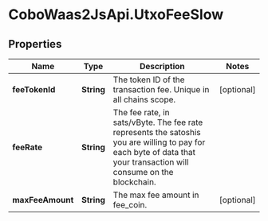 # CoboWaas2JsApi.UtxoFeeSlow

## Properties

Name | Type | Description | Notes
------------ | ------------- | ------------- | -------------
**feeTokenId** | **String** | The token ID of the transaction fee. Unique in all chains scope. | [optional] 
**feeRate** | **String** | The fee rate, in sats/vByte. The fee rate represents the satoshis you are willing to pay for each byte of data that your transaction will consume on the blockchain. | 
**maxFeeAmount** | **String** | The max fee amount in fee_coin. | [optional] 


